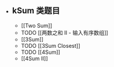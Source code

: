 - ## kSum 类题目
	- [[Two Sum]]
	- TODO [[两数之和 II - 输入有序数组]]
	- [[3Sum]]
	- TODO [[3Sum Closest]]
	- TODO [[4Sum]]
	- [[4Sum II]]